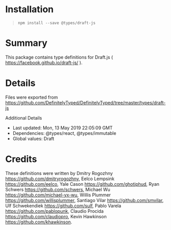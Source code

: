 # Installation
> `npm install --save @types/draft-js`

# Summary
This package contains type definitions for Draft.js ( https://facebook.github.io/draft-js/ ).

# Details
Files were exported from https://github.com/DefinitelyTyped/DefinitelyTyped/tree/master/types/draft-js

Additional Details
 * Last updated: Mon, 13 May 2019 22:05:09 GMT
 * Dependencies: @types/react, @types/immutable
 * Global values: Draft

# Credits
These definitions were written by Dmitry Rogozhny <https://github.com/dmitryrogozhny>, Eelco Lempsink <https://github.com/eelco>, Yale Cason <https://github.com/ghotiphud>, Ryan Schwers <https://github.com/schwers>, Michael Wu <https://github.com/michael-yx-wu>, Willis Plummer <https://github.com/willisplummer>, Santiago Vilar <https://github.com/smvilar>, Ulf Schwekendiek <https://github.com/sulf>, Pablo Varela <https://github.com/pablopunk>, Claudio Procida <https://github.com/claudiopro>, Kevin Hawkinson <https://github.com/khawkinson>.
